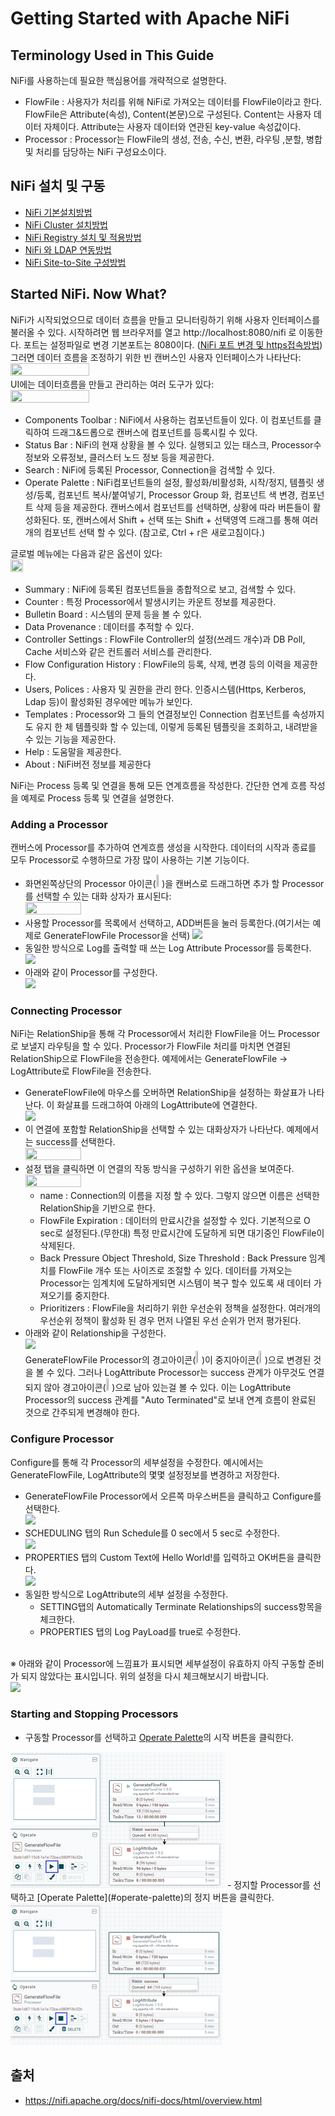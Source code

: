 # Getting Started with Apache NiFi
## Terminology Used in This Guide
NiFi를 사용하는데 필요한 핵심용어를 개략적으로 설명한다.
- FlowFile : 사용자가 처리를 위해 NiFi로 가져오는 데이터를 FlowFile이라고 한다. FlowFile은 Attribute(속성), Content(본문)으로 구성된다. Content는 사용자 데이터 자체이다. Attribute는 사용자 데이터와 연관된 key-value 속성값이다.
- Processor : Processor는 FlowFile의 생성, 전송, 수신, 변환, 라우팅 ,분할, 병합 및 처리를 담당하는 NiFi 구성요소이다.
## NiFi 설치 및 구동
- [NiFi 기본설치방법](./docs/tutorial_install.md)
- [NiFi Cluster 설치방법](./docs/tutorial_cluster_install.md)
- [NiFi Registry 설치 및 적용방법](./docs/tutorial_registry.md)
- [NiFi 와 LDAP 연동방법](./docs/tutorial_nifi_ldap.md)
- [NiFi Site-to-Site 구성방법](./docs/tutorial_S2S_install.md)

## Started NiFi. Now What?
NiFi가 시작되었으므로 데이터 흐름을 만들고 모니터링하기 위해 사용자 인터페이스를 불러올 수 있다. 시작하려면 웹 브라우저를 열고 http://localhost:8080/nifi 로 이동한다. 포트는 설정파일로 변경 기본포트는 8080이다. ([NiFi 포트 변경 및 https접속방법](./docs/tutorial_conf.md))<br/>
그러면 데이터 흐름을 조정하기 위한 빈 캔버스인 사용자 인터페이스가 나타난다:<br/>
<image src='./image/new-flow.png' width='50%' height='50%'/><br/>
UI에는 데이터흐름을 만들고 관리하는 여러 도구가 있다:<br/>
<image src='./image/nifi-toolbar-components.png' width='50%' height='50%'/><br/>

- Components Toolbar : NiFi에서 사용하는 컴포넌트들이 있다. 이 컴포넌트를 클릭하여 드래그&드롭으로 캔버스에 컴포넌트를 등록시킬 수 있다.
- Status Bar : NiFi의 현재 상황을 볼 수 있다. 실행되고 있는 태스크, Processor수 정보와 오류정보, 클러스터 노드 정보 등을 제공한다.
- Search : NiFi에 등록된 Processor, Connection을 검색할 수 있다.
- Operate Palette : NiFi컴포넌트들의 설정, 활성화/비활성화, 시작/정지, 템플릿 생성/등록, 컴포넌트 복사/붙여넣기, Processor Group 화, 컴포넌트 색 변경, 컴포넌트 삭제 등을 제공한다. 캔버스에서 컴포넌트를 선택하면, 상황에 따라 버튼들이 활성화된다. 또, 캔버스에서 Shift + 선택 또는 Shift + 선택영역 드래그를 통해 여러 개의 컴포넌트 선택 할 수 있다. (참고로, Ctrl + r은 새로고침이다.)

글로벌 메뉴에는 다음과 같은 옵션이 있다:<br/>
<image src='./image/global-menu.png' width='20%' height='20%' /><br/>

- Summary : NiFi에 등록된 컴포넌트들을 종합적으로 보고, 검색할 수 있다.
- Counter : 특정 Processor에서 발생시키는 카운트 정보를 제공한다.
- Bulletin Board : 시스템의 문제 등을 볼 수 있다.
- Data Provenance : 데이터를 추적할 수 있다.
- Controller Settings : FlowFile Controller의 설정(쓰레드 개수)과 DB Poll, Cache 서비스와 같은 컨트롤러 서비스를 관리한다.
- Flow Configuration History : FlowFile의 등록, 삭제, 변경 등의 이력을 제공한다.
- Users, Polices : 사용자 및 권한을 관리 한다. 인증시스템(Https, Kerberos, Ldap 등)이 활성화된 경우에만 메뉴가 보인다.
- Templates : Processor와 그 들의 연결정보인 Connection 컴포넌트를 속성까지도 유지 한 체 템플릿화 할 수 있는데, 이렇게 등록된 템플릿을 조회하고, 내려받을 수 있는 기능을 제공한다.
- Help : 도움말을 제공한다.
- About : NiFi버전 정보를 제공한다

NiFi는 Process 등록 및 연결을 통해 모든 연계흐름을 작성한다. 간단한 연계 흐름 작성을 예제로 Process 등록 및 연결을 설명한다.
### Adding a Processor
캔버스에 Processor를 추가하여 연계흐름 생성을 시작한다. 데이터의 시작과 종료를 모두 Processor로 수행하므로 가장 많이 사용하는 기본 기능이다.
- 화면왼쪽상단의 Processor 아이콘(<image src='./image/iconProcessor.png' width='2%' height='2%'/>)을 캔버스로 드래그하면 추가 할 Processor를 선택할 수 있는 대화 상자가 표시된다: <br/>
<image src='./image/add-processor.png' width='43%' height='43%'/><br/>
- 사용할 Processor를 목록에서 선택하고, ADD버튼을 눌러 등록한다.(여기서는 예제로  GenerateFlowFile Processor을 선택)
<image src='./image/image14.png'/><br/>
- 동일한 방식으로 Log를 출력할 때 쓰는 Log Attribute Processor를 등록한다.<br/>
<image src='./image/image15.png'/><br/> 
- 아래와 같이 Processor를 구성한다.<br/>
<image src='./image/image17.png'/><br/> 

### Connecting Processor
NiFi는 RelationShip을 통해 각 Processor에서 처리한 FlowFile을 어느 Processor로 보낼지 라우팅을 할 수 있다. Processor가 FlowFile 처리를 마치면 연결된 RelationShip으로 FlowFile을 전송한다. 예제에서는 GenerateFlowFile -> LogAttribute로 FlowFile을 전송한다.

- GenerateFlowFile에 마우스를 오버하면 RelationShip을 설정하는 화살표가 나타난다. 이 화살표를 드래그하여 아래의 LogAttribute에 연결한다.<br/>
<image src='./image/image18.png'/><br/>
- 이 연결에 포함할 RelationShip을 선택할 수 있는 대화상자가 나타난다. 예제에서는 success를 선택한다.<br/>
<image src='./image/connection-details.png' width='43%' height='43%'/><br/>
- 설정 탭을 클릭하면 이 연결의 작동 방식을 구성하기 위한 옵션을 보여준다.<br/>
<image src='./image/connection-settings.png' width='43%' height='43%'/><br/>
  - name : Connection의 이름을 지정 할 수 있다. 그렇지 않으면 이름은 선택한 RelationShip을 기반으로 한다.
  - FlowFile Expiration : 데이터의 만료시간을 설정할 수 있다. 기본적으로 O sec로 설정된다.(무한대) 특정 만료시간에 도달하게 되면 대기중인 FlowFile이 삭제된다.
  - Back Pressure Object Threshold, Size Threshold : Back Pressure 임계치를 FlowFile 개수 또는 사이즈로 조절할 수 있다. 데이터를 가져오는 Processor는 임계치에 도달하게되면 시스템이 복구 할수 있도록 새 데이터 가져오기를 중지한다.
  - Prioritizers : FlowFile을 처리하기 위한 우선순위 정책을 설정한다. 여러개의 우선순위 정책이 활성화 된 경우 먼저 나열된 우선 순위가 먼저 평가된다.
- 아래와 같이 Relationship을 구성한다.<br/>
<image src='./image/image19.png'/><br/>
GenerateFlowFile Processor의 경고아이콘(<image src='./image/iconAlert.png' width='2%' height='2%'/>)이 중지아이콘(<image src='./image/iconStop.png' width='2%' height='2%'/>)으로 변경된 것을 볼 수 있다. 그러나 LogAttribute Processor는 success 관계가 아무것도 연결되지 않아 경고아이콘(<image src='./image/iconAlert.png' width='2%' height='2%'/>)으로 남아 있는걸 볼 수 있다. 이는 LogAttribute Processor의 success 관계를 "Auto Terminated"로 보내 연계 흐름이 완료된 것으로 간주되게 변경해야 한다.

### Configure Processor
Configure를 통해 각 Processor의 세부설정을 수정한다. 예시에서는 GenerateFlowFile, LogAttribute의 몇몇 설정정보를 변경하고 저장한다.

- GenerateFlowFile Processor에서 오른쪽 마우스버튼을 클릭하고 Configure를 선택한다.<br/>
<image src='./image/image20.png'/><br/>
- SCHEDULING 탭의 Run Schedule를 0 sec에서 5 sec로 수정한다.<br/>
<image src='./image/image21.png'/><br/>
- PROPERTIES 탭의 Custom Text에 Hello World!를 입력하고 OK버튼을 클릭한다.<br/>
<image src='./image/image22.png'/><br/>
- 동일한 방식으로 LogAttribute의 세부 설정을 수정한다.
  - SETTING탭의 Automatically Terminate Relationships의 success항목을 체크한다.
  - PROPERTIES 탭의 Log PayLoad를 true로 수정한다.
<br/>
※ 아래와 같이 Processor에 느낌표가 표시되면 세부설정이 유효하지  아직 구동할 준비가 되지 않았다는 표시입니다. 위의 설정을 다시 체크해보시기 바랍니다.<br/>
<image src='./image/image16.png'/><br/>

### Starting and Stopping Processors
- 구동할 Processor를 선택하고 [Operate Palette](#operate-palette)의 시작 버튼을 클릭한다.<br/>
<img src='./image/image23.png'/>
- 정지할 Processor를 선택하고 [Operate Palette](#operate-palette)의 정지 버튼을 클릭한다.<br/>
<img src='./image/image24.png'/>

## 출처
- https://nifi.apache.org/docs/nifi-docs/html/overview.html
